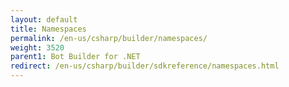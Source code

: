 ```yaml
---
layout: default
title: Namespaces
permalink: /en-us/csharp/builder/namespaces/
weight: 3520
parent1: Bot Builder for .NET
redirect: /en-us/csharp/builder/sdkreference/namespaces.html
---
```



